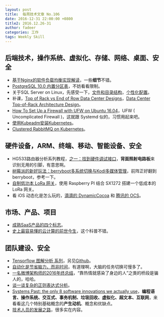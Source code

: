 ```yaml
---
layout: post
title:  每周技术文章 No.106
date: 2016-12-31 22:00:00 +0800
title2: 2016.12.26-31
author: fadeer
categories: 工作
tags: Weekly Skill
---
```


后端技术，操作系统、虚拟化、存储、网络、桌面、安全
----
* [基于Nginx的软件负载均衡实现解读](https://taozj.org/201612/nginx-load-balancing.html)，一些**细节**不错。
* [PostgreSQL 10.0 内置分区表](https://yq.aliyun.com/articles/66946)，不妨看看限制。
* 关于SQL Server on Linux，先感受一下，[文件和目录结构](https://yq.aliyun.com/articles/67199)，[个性化配置](https://yq.aliyun.com/articles/67204)。
* 补课，[Top of Rack vs End of Row Data Center Designs](http://bradhedlund.com/2009/04/05/top-of-rack-vs-end-of-row-data-center-designs/)，[Data Center Top-of-Rack Architecture Design](http://www.cisco.com/c/en/us/products/collateral/switches/nexus-5000-series-switches/white_paper_c11-522337.html)。
* [How To Set Up a Firewall with UFW on Ubuntu 16.04](https://www.digitalocean.com/community/tutorials/how-to-set-up-a-firewall-with-ufw-on-ubuntu-16-04)，UFW ( Uncomplicated Firewall )，这就跟 Systemd 似的，习惯用起来吧。
* [使用Kubeadm安装Kubernetes](http://tonybai.com/2016/12/30/install-kubernetes-on-ubuntu-with-kubeadm/)。
* [Clustered RabbitMQ on Kubernetes](https://www.mirantis.com/blog/clustered-rabbitmq-kubernetes/)。

硬件设备，ARM、终端、移动、智能设备、安全
----
* HG533路由器分析系列教程，[之一：找到硬件调试接口](http://paper.seebug.org/153/)，**背面照射电路板**来识别无用的引脚，有意思啊。
* [树莓派的新好玩法：berryboot多系统切换与Kodi多媒体管理](http://post.smzdm.com/p/519713/)，前阵正好翻到 berryboot，参考一下。
* [自制低功本 LoRa 网关](http://cpham.perso.univ-pau.fr/LORA/RPIgateway.html)，使用 Raspberry PI 结合 SX1272 搭建一个低成本的 LoRa 网关。
* 看 iOS 动态化是怎么玩的，[滴滴的 DynamicCocoa](http://mp.weixin.qq.com/s/qRW_akbU3TSd0SxpF3iQmQ) 和 [腾讯的 OCS](http://mp.weixin.qq.com/s/zctwM2Wf8c6_sxT_0yZvXg)。

市场、产品、项目
----
* [成熟SaaS产品的四个标志](http://36kr.com/p/5060666.html)。
* [史上最容易懂的云计算的前世今生](http://blog.csdn.net/popsuper1982/article/details/53912607)，这个科普不错。

团队建设、安全
----
* [Tensorflow 图解分析 系列](http://www.cnblogs.com/yao62995/p/5773578.html)，另见[Github](https://github.com/yao62995/tensorflow)。
* [自动化是节省脑力，而非时间](http://blog.jobbole.com/109410/)，有道理啊，大脑的任务切换可慢多了。
* [一名微博架构师的2016年终总结](http://weibo.com/ttarticle/p/show?id=2309404056715350948989)，“靠热情就感染了身边的人”之类的桥段是骗人的，哈哈。
* [谈一谈复杂的正则表达式分析](http://paper.seebug.org/163/)。
* [Systems Past: the only 8 software innovations we actually use](http://davidad.github.io/blog/2014/03/12/the-operating-system-is-out-of-date/?utm_source=wanqu.co)，**编程语言、操作系统、交互式、事务机制、垃圾回收、虚拟化、超文本、互联网**，来看看这几个特别基础概念的**产生动机**、概念和优缺点。
* [技术人员的发展之路](http://coolshell.cn/articles/17583.html)，很多实在内容。


